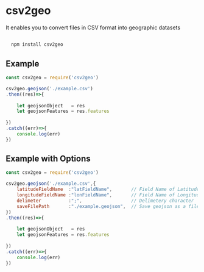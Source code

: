 
# csv2geo

It enables you to convert files in CSV format into geographic datasets

##  



```bash 
  npm install csv2geo
```
    
## Example

```javascript
const csv2geo = require('csv2geo')

csv2geo.geojson('./example.csv')
.then((res)=>{
    
    let geojsonObject   = res
    let geojsonFeatures = res.features
    
})
.catch((err)=>{
    console.log(err)
})
```

## Example with Options

```javascript
const csv2geo = require('csv2geo')

csv2geo.geojson('./example.csv',{
    latitudeFieldName  :"latFieldName",       // Field Name of Latitude 
    longitudeFieldName :"lonFieldName",       // Field Name of Longitude 
    delimeter          :";",                  // Delimetery character
    saveFilePath       :"./example.geojson",  // Save geojson as a file
})
.then((res)=>{
    
    let geojsonObject   = res
    let geojsonFeatures = res.features
    
})
.catch((err)=>{
    console.log(err)
})
```

  